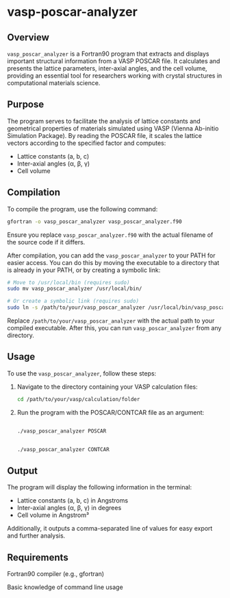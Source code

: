 # vasp-poscar-analyzer

## Overview

`vasp_poscar_analyzer` is a Fortran90 program that extracts and displays important structural information from a VASP POSCAR file. It calculates and presents the lattice parameters, inter-axial angles, and the cell volume, providing an essential tool for researchers working with crystal structures in computational materials science.

## Purpose

The program serves to facilitate the analysis of lattice constants and geometrical properties of materials simulated using VASP (Vienna Ab-initio Simulation Package). By reading the POSCAR file, it scales the lattice vectors according to the specified factor and computes:

- Lattice constants (a, b, c)
- Inter-axial angles (α, β, γ)
- Cell volume

## Compilation

To compile the program, use the following command:

```bash
gfortran -o vasp_poscar_analyzer vasp_poscar_analyzer.f90
```

Ensure you replace `vasp_poscar_analyzer.f90` with the actual filename of the source code if it differs.

After compilation, you can add the `vasp_poscar_analyzer` to your PATH for easier access. You can do this by moving the executable to a directory that is already in your PATH, or by creating a symbolic link:

```bash
# Move to /usr/local/bin (requires sudo)
sudo mv vasp_poscar_analyzer /usr/local/bin/

# Or create a symbolic link (requires sudo)
sudo ln -s /path/to/your/vasp_poscar_analyzer /usr/local/bin/vasp_poscar_analyzer
```

Replace `/path/to/your/vasp_poscar_analyzer` with the actual path to your compiled executable. After this, you can run `vasp_poscar_analyzer` from any directory.

## Usage

To use the `vasp_poscar_analyzer`, follow these steps:

1. Navigate to the directory containing your VASP calculation files:
   ```bash
   cd /path/to/your/vasp/calculation/folder

2. Run the program with the POSCAR/CONTCAR file as an argument:

    ```bash

    ./vasp_poscar_analyzer POSCAR
    ```

    ```bash

    ./vasp_poscar_analyzer CONTCAR
    ```
## Output

The program will display the following information in the terminal:

- Lattice constants (a, b, c) in Angstroms
- Inter-axial angles (α, β, γ) in degrees
- Cell volume in Angstrom³

Additionally, it outputs a comma-separated line of values for easy export and further analysis.

## Requirements

Fortran90 compiler (e.g., gfortran)

Basic knowledge of command line usage

